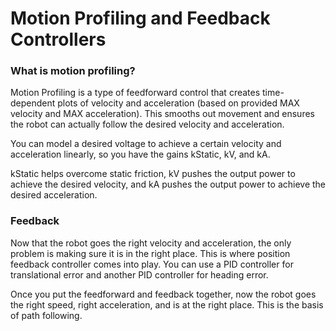 # Motion Profiling and Feedback Controllers

### What is motion profiling?

Motion Profiling is a type of feedforward control that creates time-dependent plots of velocity and acceleration (based on provided MAX velocity and MAX acceleration). This smooths out movement and ensures the robot can actually follow the desired velocity and acceleration.

You can model a desired voltage to achieve a certain velocity and acceleration linearly, so you have the gains kStatic, kV, and kA. 

kStatic helps overcome static friction, kV pushes the output power to achieve the desired velocity, and kA pushes the output power to achieve the desired acceleration.

### Feedback

Now that the robot goes the right velocity and acceleration, the only problem is making sure it is in the right place. This is where position feedback controller comes into play. You can use a PID controller for translational error and another PID controller for heading error.

Once you put the feedforward and feedback together, now the robot goes the right speed, right acceleration, and is at the right place. This is the basis of path following.